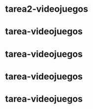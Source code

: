 # tarea2-videojuegos
# tarea-videojuegos
# tarea-videojuegos
# tarea-videojuegos
# tarea-videojuegos
